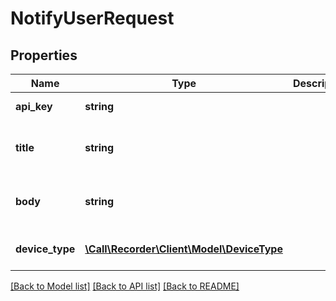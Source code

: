 # NotifyUserRequest

## Properties
Name | Type | Description | Notes
------------ | ------------- | ------------- | -------------
**api_key** | **string** |  | [default to '']
**title** | **string** |  | [optional] [default to 'test-title']
**body** | **string** |  | [optional] [default to 'test-body']
**device_type** | [**\Call\Recorder\Client\Model\DeviceType**](DeviceType.md) |  | [optional] [default to 'ios']

[[Back to Model list]](../README.md#documentation-for-models) [[Back to API list]](../README.md#documentation-for-api-endpoints) [[Back to README]](../README.md)


